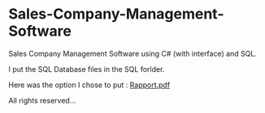 # Sales-Company-Management-Software

Sales Company Management Software using C# (with interface) and SQL.

I put the SQL Database files in the SQL forlder.

Here was the option I chose to put : [Rapport.pdf](https://github.com/Steven-LeMoal/Sales-Company-Management-Software/blob/main/Rapport.pdf)

All rights reserved...
